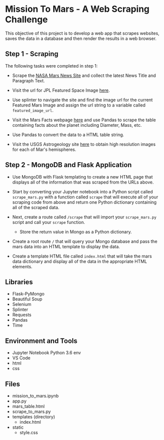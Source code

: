 # Mission To Mars - A Web Scraping Challenge

This objective of this project is to develop a web app that scrapes websites, saves the data in a database and then render the results in a web browser. 

## Step 1 - Scraping

The following tasks were completed in step 1:

- Scrape the [NASA Mars News Site](https://mars.nasa.gov/news/) and collect the latest News Title and Paragraph Text.

- Visit the url for JPL Featured Space Image [here](https://www.jpl.nasa.gov/spaceimages/?search=&category=Mars).

- Use splinter to navigate the site and find the image url for the current Featured Mars Image and assign the url string to a variable called `featured_image_url`.

- Visit the Mars Facts webpage [here](https://space-facts.com/mars/) and use Pandas to scrape the table containing facts about the planet including Diameter, Mass, etc.

- Use Pandas to convert the data to a HTML table string.

- Visit the USGS Astrogeology site [here](https://astrogeology.usgs.gov/search/results?q=hemisphere+enhanced&k1=target&v1=Mars) to obtain high resolution images for each of Mar's hemispheres.

## Step 2 - MongoDB and Flask Application

- Use MongoDB with Flask templating to create a new HTML page that displays all of the information that was scraped from the URLs above.

- Start by converting your Jupyter notebook into a Python script called `scrape_mars.py` with a function called `scrape` that will execute all of your scraping code from above and return one Python dictionary containing all of the scraped data.

- Next, create a route called `/scrape` that will import your `scrape_mars.py` script and call your `scrape` function.

  - Store the return value in Mongo as a Python dictionary.

- Create a root route `/` that will query your Mongo database and pass the mars data into an HTML template to display the data.

- Create a template HTML file called `index.html` that will take the mars data dictionary and display all of the data in the appropriate HTML elements. 

## Libraries

- Flask-PyMongo
- Beautiful Soup
- Selenium
- Splinter
- Requests
- Pandas
- Time

## Environment and Tools

- Jupyter Notebook Python 3.6 env
- VS Code
- html
- css

## Files

- mission_to_mars.ipynb
- app.py
- mars_table.html
- scrape_to_mars.py
- templates (directory)
   -  index.html
- static
  - style.css









